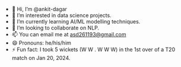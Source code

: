 - 👋 Hi, I’m @ankit-dagar
- 👀 I’m interested in data science projects.
- 🌱 I’m currently learning AI/ML modelling techniques.
- 💞️ I’m looking to collaborate on NLP.
- 📫 You can email me at asd261193@gmail.com
- 😄 Pronouns: he/his/him
- ⚡ Fun fact: I took 5 wickets (W W . W W W) in the 1st over of a T20 match on Jan 20, 2024.

<!---
ankit-dagar/ankit-dagar is a ✨ special ✨ repository because its `README.md` (this file) appears on your GitHub profile.
You can click the Preview link to take a look at your changes.
--->
